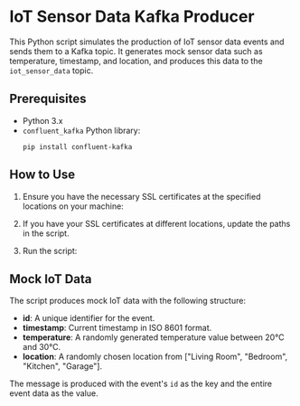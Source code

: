# IoT Sensor Data Kafka Producer

This Python script simulates the production of IoT sensor data events and sends them to a Kafka topic. It generates mock sensor data such as temperature, timestamp, and location, and produces this data to the `iot_sensor_data` topic.

## Prerequisites

- Python 3.x
- `confluent_kafka` Python library:
  ```
  pip install confluent-kafka
  ```

## How to Use

1. Ensure you have the necessary SSL certificates at the specified locations on your machine:

2. If you have your SSL certificates at different locations, update the paths in the script.

3. Run the script:

## Mock IoT Data

The script produces mock IoT data with the following structure:

- **id**: A unique identifier for the event.
- **timestamp**: Current timestamp in ISO 8601 format.
- **temperature**: A randomly generated temperature value between 20°C and 30°C.
- **location**: A randomly chosen location from ["Living Room", "Bedroom", "Kitchen", "Garage"].

The message is produced with the event's `id` as the key and the entire event data as the value.

